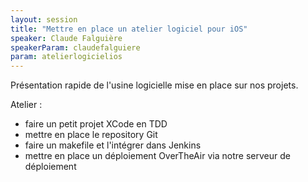 ```yaml
---
layout: session
title: "Mettre en place un atelier logiciel pour iOS"
speaker: Claude Falguière
speakerParam: claudefalguiere
param: atelierlogicielios
---
```


Présentation rapide de l'usine logicielle mise en place sur nos projets.

Atelier :
- faire un petit projet XCode en TDD
- mettre en place le repository Git
- faire un makefile et l'intégrer dans Jenkins
- mettre en place un déploiement OverTheAir via notre serveur de déploiement